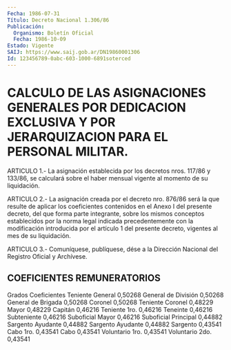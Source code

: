 ```yaml
---
Fecha: 1986-07-31
Título: Decreto Nacional 1.306/86
Publicación:
  Organismo: Boletín Oficial
  Fecha: 1986-10-09
Estado: Vigente
SAIJ: https://www.saij.gob.ar/DN19860001306
Id: 123456789-0abc-603-1000-6891soterced
---
```

# CALCULO DE LAS ASIGNACIONES GENERALES POR DEDICACION EXCLUSIVA Y POR JERARQUIZACION PARA EL PERSONAL MILITAR.

<a id="1"></a>
ARTICULO 1.- La asignación establecida por los decretos nros. 117/86 y 133/86, se calculará sobre el haber mensual vigente al momento de su liquidación.

<a id="2"></a>
ARTICULO 2.- La asignación creada por el decreto nro. 876/86 será la que resulte de aplicar los coeficientes contenidos en el Anexo I del presente decreto, del que forma parte integrante, sobre los mismos conceptos establecidos por la norma legal indicada precedentemente con la modificación introducida por el artículo 1 del presente decreto, vigentes al mes de su liquidación.

<a id="3"></a>
ARTICULO 3.- Comuníquese, publíquese, dése a la Dirección Nacional del Registro Oficial y Archívese.

## COEFICIENTES REMUNERATORIOS

<a id="1"></a>
Grados                                       Coeficientes Teniente General                                  0,50268 General de División                               0,50268 General de Brigada                                0,50268 Coronel                                           0,50268 Teniente Coronel                                  0,48229 Mayor                                             0,48229 Capitán                                           0,46216 Teniente 1ro.                                     0,46216 Teneinte                                          0,46216 Subteniente                                       0,46216 Suboficial Mayor                                  0,46216 Suboficial Principal                              0,44882 Sargento Ayudante                                 0,44882 Sargento Ayudante                                 0,44882 Sargento                                          0,43541 Cabo 1ro.                                         0,43541 Cabo                                              0,43541 Voluntario 1ro.                                   0,43541 Voluntario 2do.                                   0,43541